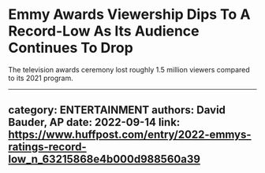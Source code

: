 # Emmy Awards Viewership Dips To A Record-Low As Its Audience Continues To Drop

The television awards ceremony lost roughly 1.5 million viewers compared to its 2021 program.

---
category: ENTERTAINMENT
authors: David Bauder, AP
date: 2022-09-14
link: https://www.huffpost.com/entry/2022-emmys-ratings-record-low_n_63215868e4b000d988560a39
---

